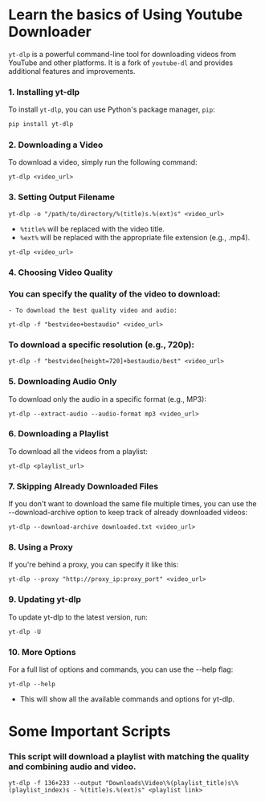 # Learn the basics of Using Youtube Downloader

`yt-dlp` is a powerful command-line tool for downloading videos from YouTube and other platforms. It is a fork of `youtube-dl` and provides additional features and improvements.

### 1. **Installing yt-dlp**

To install `yt-dlp`, you can use Python's package manager, `pip`:

```bash
pip install yt-dlp
```

### 2. Downloading a Video
To download a video, simply run the following command:
```
yt-dlp <video_url>
```
### 3. Setting Output Filename
```
yt-dlp -o "/path/to/directory/%(title)s.%(ext)s" <video_url>
```

- `%title%` will be replaced with the video title.
- `%ext%` will be replaced with the appropriate file extension (e.g., .mp4).

```
yt-dlp <video_url>
```

### 4. Choosing Video Quality

### You can specify the quality of the video to download:

    - To download the best quality video and audio:
```
yt-dlp -f "bestvideo+bestaudio" <video_url>

```

### To download a specific resolution (e.g., 720p):

```
yt-dlp -f "bestvideo[height=720]+bestaudio/best" <video_url>

```

### 5. Downloading Audio Only

To download only the audio in a specific format (e.g., MP3):

```
yt-dlp --extract-audio --audio-format mp3 <video_url>
```

### 6. Downloading a Playlist

To download all the videos from a playlist:

```
yt-dlp <playlist_url>
```

### 7. Skipping Already Downloaded Files

If you don't want to download the same file multiple times, you can use the --download-archive option to keep track of already downloaded videos:

```
yt-dlp --download-archive downloaded.txt <video_url>
```

### 8. Using a Proxy

If you're behind a proxy, you can specify it like this:

```
yt-dlp --proxy "http://proxy_ip:proxy_port" <video_url>
```

### 9. Updating yt-dlp

To update yt-dlp to the latest version, run:

```
yt-dlp -U
```

### 10. More Options

For a full list of options and commands, you can use the --help flag:

```
yt-dlp --help
```

- This will show all the available commands and options for yt-dlp.


# Some Important Scripts

### This script will download a playlist with matching the quality and combining audio and video.

```
yt-dlp -f 136+233 --output "Downloads\Video\%(playlist_title)s\%(playlist_index)s - %(title)s.%(ext)s" <playlist link>
```



